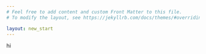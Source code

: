 ```yaml
---
# Feel free to add content and custom Front Matter to this file.
# To modify the layout, see https://jekyllrb.com/docs/themes/#overriding-theme-defaults

layout: new_start
---
```


hi